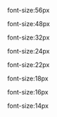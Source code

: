font-size:56px


font-size:48px


font-size:32px


font-size:24px


font-size:22px


font-size:18px


font-size:16px


font-size:14px

